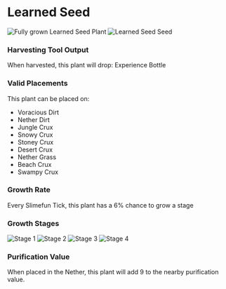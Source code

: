 # Learned Seed

![Fully grown Learned Seed Plant](https://mc-heads.net/head/688af28611e334a8afbe83490e1d6280a60b0ffe58c087104822d73a6b290cf0) ![Learned Seed Seed](https://mc-heads.net/head/db28b2cb42082d1cf1b31a26f9d3855c782d055482a43f675b42435152a95543)

### Harvesting Tool Output

When harvested, this plant will drop: Experience Bottle

### Valid Placements

This plant can be placed on:

- Voracious Dirt
- Nether Dirt
- Jungle Crux
- Snowy Crux
- Stoney Crux
- Desert Crux
- Nether Grass
- Beach Crux
- Swampy Crux


### Growth Rate

Every Slimefun Tick, this plant has a 6% chance to grow a stage

### Growth Stages

![Stage 1](https://mc-heads.net/head/768e05e07ff69c786e1a13809e7ced0ea659bf80b54e38ffdb498378e6f5e487) ![Stage 2](https://mc-heads.net/head/dc51b388a40ccaf00d40f454709085064953ae5bc42a46149ceaf41976cedc53) ![Stage 3](https://mc-heads.net/head/6f25ea870a03f6ac0fc3692705bf85e1d24ff43dd3e050bf5a52d8529db9fcd8) ![Stage 4](https://mc-heads.net/head/15531c663391ffb55bb257c2f53c5bc17b78d2695e516eda67971b5145c96393)

### Purification Value

When placed in the Nether, this plant will add 9 to the nearby purification value.